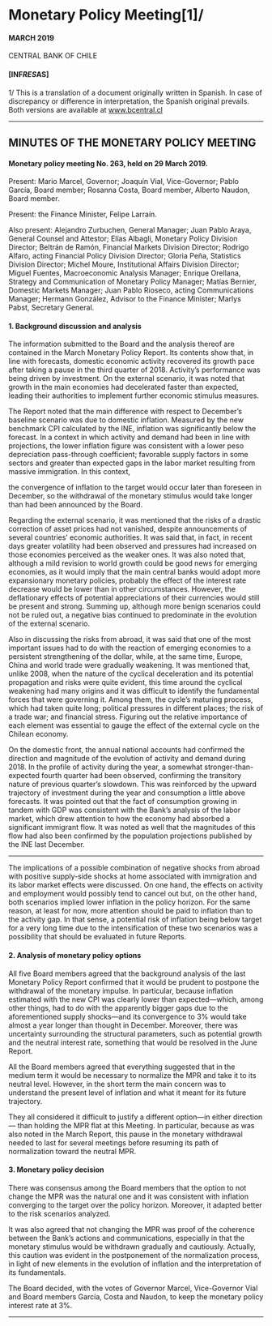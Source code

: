 # Monetary Policy Meeting[1]/

#### MARCH 2019

CENTRAL BANK OF CHILE

#### [INF*RES*AS]

1/ This is a translation of a document originally written in Spanish. In case of discrepancy or difference
in interpretation, the Spanish original prevails. Both versions are available at www.bcentral.cl


-----

## MINUTES OF THE MONETARY POLICY MEETING

#### Monetary policy meeting No. 263, held on 29 March 2019.

Present: Mario Marcel, Governor; Joaquín Vial, Vice-Governor; Pablo García,
Board member; Rosanna Costa, Board member, Alberto Naudon, Board member.

Present: the Finance Minister, Felipe Larraín.

Also present: Alejandro Zurbuchen, General Manager; Juan Pablo Araya, General
Counsel and Attestor; Elías Albagli, Monetary Policy Division Director; Beltrán
de Ramón, Financial Markets Division Director; Rodrigo Alfaro, acting Financial
Policy Division Director; Gloria Peña, Statistics Division Director; Michel Moure,
Institutional Affairs Division Director; Miguel Fuentes, Macroeconomic Analysis
Manager; Enrique Orellana, Strategy and Communication of Monetary Policy
Manager; Matías Bernier, Domestic Markets Manager; Juan Pablo Rioseco, acting
Communications Manager; Hermann González, Advisor to the Finance Minister;
Marlys Pabst, Secretary General.

#### 1. Background discussion and analysis

The information submitted to the Board and the analysis thereof are contained in
the March Monetary Policy Report. Its contents show that, in line with forecasts,
domestic economic activity recovered its growth pace after taking a pause in the
third quarter of 2018. Activity’s performance was being driven by investment.
On the external scenario, it was noted that growth in the main economies had
decelerated faster than expected, leading their authorities to implement further
economic stimulus measures.

The Report noted that the main difference with respect to December’s baseline
scenario was due to domestic inflation. Measured by the new benchmark CPI
calculated by the INE, inflation was significantly below the forecast. In a context
in which activity and demand had been in line with projections, the lower
inflation figure was consistent with a lower peso depreciation pass-through
coefficient; favorable supply factors in some sectors and greater than expected
gaps in the labor market resulting from massive immigration. In this context,


the convergence of inflation to the target would occur later than foreseen in
December, so the withdrawal of the monetary stimulus would take longer than
had been announced by the Board.

Regarding the external scenario, it was mentioned that the risks of a drastic
correction of asset prices had not vanished, despite announcements of several
countries’ economic authorities. It was said that, in fact, in recent days greater
volatility had been observed and pressures had increased on those economies
perceived as the weaker ones. It was also noted that, although a mild revision
to world growth could be good news for emerging economies, as it would
imply that the main central banks would adopt more expansionary monetary
policies, probably the effect of the interest rate decrease would be lower than in
other circumstances. However, the deflationary effects of potential appreciations
of their currencies would still be present and strong. Summing up, although
more benign scenarios could not be ruled out, a negative bias continued to
predominate in the evolution of the external scenario.

Also in discussing the risks from abroad, it was said that one of the most
important issues had to do with the reaction of emerging economies to a
persistent strengthening of the dollar, while, at the same time, Europe, China
and world trade were gradually weakening. It was mentioned that, unlike 2008,
when the nature of the cyclical deceleration and its potential propagation and
risks were quite evident, this time around the cyclical weakening had many
origins and it was difficult to identify the fundamental forces that were governing
it. Among them, the cycle’s maturing process, which had taken quite long;
political pressures in different places; the risk of a trade war; and financial stress.
Figuring out the relative importance of each element was essential to gauge the
effect of the external cycle on the Chilean economy.

On the domestic front, the annual national accounts had confirmed the direction
and magnitude of the evolution of activity and demand during 2018. In the
profile of activity during the year, a somewhat stronger-than-expected fourth
quarter had been observed, confirming the transitory nature of previous quarter’s
slowdown. This was reinforced by the upward trajectory of investment during
the year and consumption a little above forecasts. It was pointed out that the
fact of consumption growing in tandem with GDP was consistent with the Bank’s
analysis of the labor market, which drew attention to how the economy had
absorbed a significant immigrant flow. It was noted as well that the magnitudes
of this flow had also been confirmed by the population projections published
by the INE last December.


-----

The implications of a possible combination of negative shocks from abroad
with positive supply-side shocks at home associated with immigration and its
labor market effects were discussed. On one hand, the effects on activity and
employment would possibly tend to cancel out but, on the other hand, both
scenarios implied lower inflation in the policy horizon. For the same reason, at
least for now, more attention should be paid to inflation than to the activity gap.
In that sense, a potential risk of inflation being below target for a very long time
due to the intensification of these two scenarios was a possibility that should
be evaluated in future Reports.

#### 2. Analysis of monetary policy options

All five Board members agreed that the background analysis of the last Monetary
Policy Report confirmed that it would be prudent to postpone the withdrawal
of the monetary impulse. In particular, because inflation estimated with the new
CPI was clearly lower than expected—which, among other things, had to do with
the apparently bigger gaps due to the aforementioned supply shocks—and its
convergence to 3% would take almost a year longer than thought in December.
Moreover, there was uncertainty surrounding the structural parameters, such as
potential growth and the neutral interest rate, something that would be resolved
in the June Report.

All the Board members agreed that everything suggested that in the medium
term it would be necessary to normalize the MPR and take it to its neutral level.
However, in the short term the main concern was to understand the present
level of inflation and what it meant for its future trajectory.

They all considered it difficult to justify a different option—in either direction—
than holding the MPR flat at this Meeting. In particular, because as was also
noted in the March Report, this pause in the monetary withdrawal needed to
last for several meetings before resuming its path of normalization toward the
neutral MPR.


#### 3. Monetary policy decision

There was consensus among the Board members that the option to not change
the MPR was the natural one and it was consistent with inflation converging
to the target over the policy horizon. Moreover, it adapted better to the risk
scenarios analyzed.

It was also agreed that not changing the MPR was proof of the coherence between
the Bank’s actions and communications, especially in that the monetary stimulus
would be withdrawn gradually and cautiously. Actually, this caution was evident
in the postponement of the normalization process, in light of new elements in
the evolution of inflation and the interpretation of its fundamentals.

The Board decided, with the votes of Governor Marcel, Vice-Governor Vial
and Board members García, Costa and Naudon, to keep the monetary policy
interest rate at 3%.


-----

